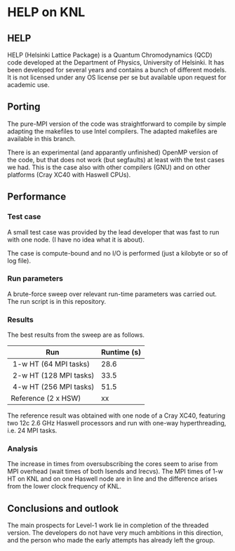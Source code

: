 # HELP on KNL

## HELP
HELP (Helsinki Lattice Package) is a Quantum Chromodynamics (QCD) code developed at the Department of Physics,
University of Helsinki. It has been developed for several years and contains a bunch of different models. It is not
licensed under any OS license per se but available upon request for academic use.

## Porting

The pure-MPI version of the code was straightforward to compile by simple adapting the makefiles to use Intel compilers.
The adapted makefiles are available in this branch.

There is an experimental (and apparantly unfinished) OpenMP version of the code, but that does not work (but segfaults) at least
with the test cases we had. This is the case also with other compilers (GNU) and on other platforms (Cray XC40 with 
Haswell CPUs).

## Performance

### Test case

A small test case was provided by the lead developer that was fast to run with one node. (I have no idea what it is about).

The case is compute-bound and no I/O is performed (just a kilobyte or so of log file).

### Run parameters

A brute-force sweep over relevant run-time parameters was carried out. The run script is in this repository.

### Results

The best results from the sweep are as follows.

| Run | Runtime (s) |
|-----|-------------|
| 1-w HT (64 MPI tasks) | 28.6  |
| 2-w HT (128 MPI tasks) | 33.5  |
| 4-w HT (256 MPI tasks) | 51.5  |
| Reference (2 x HSW) | xx | 

The reference result was obtained with one node of a Cray XC40, featuring two 12c 2.6 GHz Haswell processors and run 
with one-way hyperthreading, i.e. 24 MPI tasks.

### Analysis

The increase in times from oversubscribing the cores seem to arise from MPI overhead (wait times of both Isends and Irecvs). 
The MPI times of 1-w HT on KNL and on one Haswell node are in line and the difference arises from the lower
clock frequency of KNL.


## Conclusions and outlook

The main prospects for Level-1 work lie in completion of the threaded version. The developers do not have very much
ambitions in this direction, and the person who made the early attempts has already left the group.

